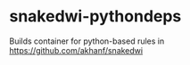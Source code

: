 # snakedwi-pythondeps

Builds container for python-based rules in https://github.com/akhanf/snakedwi
